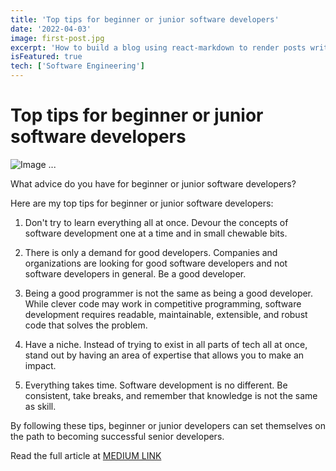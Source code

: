 ```yaml
---
title: 'Top tips for beginner or junior software developers'
date: '2022-04-03'
image: first-post.jpg
excerpt: 'How to build a blog using react-markdown to render posts written in markdown'
isFeatured: true
tech: ['Software Engineering']
---
```


# Top tips for beginner or junior software developers

![Image ...](/images/posts/first-post/first-post.jpg)


What advice do you have for beginner or junior software developers?

Here are my top tips for beginner or junior software developers:

1. Don't try to learn everything all at once. Devour the concepts of software development one at a time and in small chewable bits.

2. There is only a demand for good developers. Companies and organizations are looking for good software developers and not software developers in general. Be a good developer.

3. Being a good programmer is not the same as being a good developer. While clever code may work in competitive programming, software development requires readable, maintainable, extensible, and robust code that solves the problem.

4. Have a niche. Instead of trying to exist in all parts of tech all at once, stand out by having an area of expertise that allows you to make an impact.

5. Everything takes time. Software development is no different. Be consistent, take breaks, and remember that knowledge is not the same as skill.

By following these tips, beginner or junior developers can set themselves on the path to becoming successful senior developers.

Read the full article at [MEDIUM LINK](https://medium.com/@munalulasikazwe67/what-you-need-to-know-as-a-junior-developer-b6b1ddba2062)